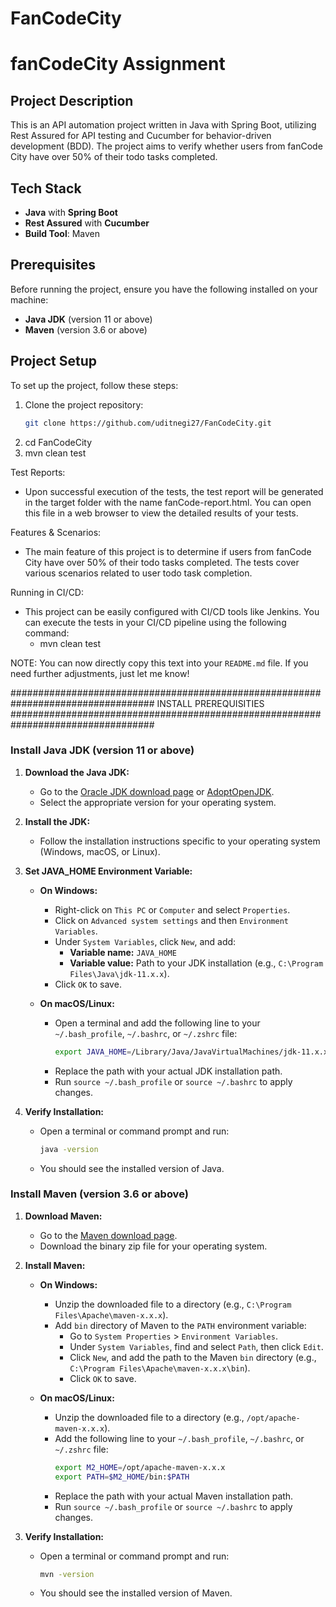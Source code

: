 # FanCodeCity



# fanCodeCity Assignment

## Project Description
This is an API automation project written in Java with Spring Boot, utilizing Rest Assured for API testing and Cucumber for behavior-driven development (BDD). The project aims to verify whether users from fanCode City have over 50% of their todo tasks completed.

## Tech Stack
- **Java** with **Spring Boot**
- **Rest Assured** with **Cucumber**
- **Build Tool**: Maven

## Prerequisites
Before running the project, ensure you have the following installed on your machine:
- **Java JDK** (version 11 or above)
- **Maven** (version 3.6 or above)

## Project Setup
To set up the project, follow these steps:
1. Clone the project repository:
   ```bash
   git clone https://github.com/uditnegi27/FanCodeCity.git
   
2. cd FanCodeCity
3. mvn clean test

Test Reports:
- Upon successful execution of the tests, the test report will be generated in the target folder with the name fanCode-report.html. You can open this file in a web browser to view the detailed results of your tests.

Features & Scenarios:
- The main feature of this project is to determine if users from fanCode City have over 50% of their todo tasks completed. The tests cover various scenarios related to user todo task completion.

Running in CI/CD:
- This project can be easily configured with CI/CD tools like Jenkins. You can execute the tests in your CI/CD pipeline using the following command:
    - mvn clean test
 
NOTE: You can now directly copy this text into your `README.md` file. If you need further adjustments, just let me know!







##################################################################################     INSTALL PREREQUISITIES    ##################################################################################

### Install Java JDK (version 11 or above)
1. **Download the Java JDK:**
   - Go to the [Oracle JDK download page](https://www.oracle.com/java/technologies/javase-jdk11-downloads.html) or [AdoptOpenJDK](https://adoptopenjdk.net/).
   - Select the appropriate version for your operating system.

2. **Install the JDK:**
   - Follow the installation instructions specific to your operating system (Windows, macOS, or Linux).

3. **Set JAVA_HOME Environment Variable:**
   - **On Windows:**
     - Right-click on `This PC` or `Computer` and select `Properties`.
     - Click on `Advanced system settings` and then `Environment Variables`.
     - Under `System Variables`, click `New`, and add:
       - **Variable name:** `JAVA_HOME`
       - **Variable value:** Path to your JDK installation (e.g., `C:\Program Files\Java\jdk-11.x.x`).
     - Click `OK` to save.

   - **On macOS/Linux:**
     - Open a terminal and add the following line to your `~/.bash_profile`, `~/.bashrc`, or `~/.zshrc` file:
       ```bash
       export JAVA_HOME=/Library/Java/JavaVirtualMachines/jdk-11.x.x.jdk/Contents/Home
       ```
     - Replace the path with your actual JDK installation path.
     - Run `source ~/.bash_profile` or `source ~/.bashrc` to apply changes.

4. **Verify Installation:**
   - Open a terminal or command prompt and run:
     ```bash
     java -version
     ```
   - You should see the installed version of Java.

### Install Maven (version 3.6 or above)
1. **Download Maven:**
   - Go to the [Maven download page](https://maven.apache.org/download.cgi).
   - Download the binary zip file for your operating system.

2. **Install Maven:**
   - **On Windows:**
     - Unzip the downloaded file to a directory (e.g., `C:\Program Files\Apache\maven-x.x.x`).
     - Add `bin` directory of Maven to the `PATH` environment variable:
       - Go to `System Properties` > `Environment Variables`.
       - Under `System Variables`, find and select `Path`, then click `Edit`.
       - Click `New`, and add the path to the Maven `bin` directory (e.g., `C:\Program Files\Apache\maven-x.x.x\bin`).
       - Click `OK` to save.

   - **On macOS/Linux:**
     - Unzip the downloaded file to a directory (e.g., `/opt/apache-maven-x.x.x`).
     - Add the following line to your `~/.bash_profile`, `~/.bashrc`, or `~/.zshrc` file:
       ```bash
       export M2_HOME=/opt/apache-maven-x.x.x
       export PATH=$M2_HOME/bin:$PATH
       ```
     - Replace the path with your actual Maven installation path.
     - Run `source ~/.bash_profile` or `source ~/.bashrc` to apply changes.

3. **Verify Installation:**
   - Open a terminal or command prompt and run:
     ```bash
     mvn -version
     ```
   - You should see the installed version of Maven.


